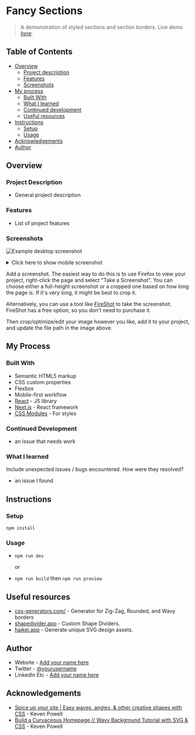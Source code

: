 # Fancy Sections

> A demonstration of styled sections and section borders.
> Live demo [_here_](live_link_here).

## Table of Contents

- [Overview](#overview)
  - [Project description](#project-description)
  - [Features](#features)
  - [Screenshots](#screenshots)
- [My process](#my-process)
  - [Built With](#built-with)
  - [What I learned](#what-i-learned)
  - [Continued development](#continued-development)
  - [Useful resources](#useful-resources)
- [Instructions](#instructions)
  - [Setup](#setup)
  - [Usage](#usage)
- [Acknowledgements](#acknowledgements)
- [Author](#Author)

## Overview

### Project Description

- General project description

### Features

- List of project features

### Screenshots

![Example desktop screenshot](./img/screenshot-desktop.png)

<details>

  <summary>Click here to show mobile screenshot</summary>

![Example mobile screenshot](./img/screenshot-mobile.png)

</details>

Add a screenshot. The easiest way to do this is to use Firefox to view your project, right-click the page and select "Take a Screenshot". You can choose either a full-height screenshot or a cropped one based on how long the page is. If it's very long, it might be best to crop it.

Alternatively, you can use a tool like [FireShot](https://getfireshot.com/) to take the screenshot. FireShot has a free option, so you don't need to purchase it.

Then crop/optimize/edit your image however you like, add it to your project, and update the file path in the image above.

## My Process

### Built With

- Semantic HTML5 markup
- CSS custom properties
- Flexbox
- Mobile-first workflow
- [React](https://reactjs.org/) - JS library
- [Next.js](https://nextjs.org/) - React framework
- [CSS Modules](https://styled-components.com/) - For styles

### Continued Development

- an issue that needs work

### What I learned

Include unexpected issues / bugs encountered. How were they resolved?

- an issue I found

## Instructions

### Setup

`npm install`

### Usage

- `npm run dev`

  or

- `npm run build` then `npm run preview`

## Useful resources

- [css-generators.com/](https://css-generators.com/custom-borders/) - Generator for Zig-Zag, Rounded, and Wavy borders
- [shapedivider.app](https://www.shapedivider.app) - Custom Shape Dividers.
- [haikei.app](https://app.haikei.app) - Generate unique SVG design assets.

## Author

- Website - [Add your name here](https://www.your-site.com)
- Twitter - [@yourusername](https://www.twitter.com/yourusername)
- LinkedIn Etc - [Add your name here](https://www.your-site.com)

## Acknowledgements

- [Spice up your site | Easy waves, angles, & other creative shapes with CSS](https://youtu.be/hWGgw1K-i8Y) - Keven Powell
- [Build a Curvaceous Homepage // Wavy Background Tutorial with SVG & CSS](https://youtu.be/lPJVi797Uy0) - Keven Powell
